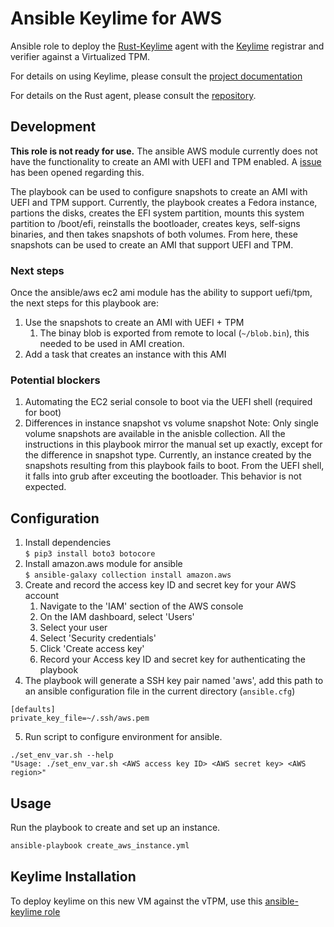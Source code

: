 # Ansible Keylime for AWS
Ansible role to deploy the [Rust-Keylime](https://github.com/keylime/rust-keylime) agent with the [Keylime](https://github.com/keylime/keylime) registrar and verifier against a Virtualized TPM.

For details on using Keylime, please consult the
[project documentation](https://keylime-docs.readthedocs.io/en/latest/)

For details on the Rust agent, please consult the [repository](https://github.com/keylime/rust-keylime).

## Development
**This role is not ready for use.** The ansible AWS module currently does not have the functionality to create an AMI with UEFI and TPM enabled. 
A [issue](https://github.com/ansible-collections/amazon.aws/issues/944) has been opened regarding this.

The playbook can be used to configure snapshots to create an AMI with UEFI and TPM support. Currently, the playbook creates a Fedora instance,
partions the disks, creates the EFI system partition, mounts this system partition to /boot/efi, reinstalls the bootloader, creates keys,
self-signs binaries, and then takes snapshots of both volumes. From here, these snapshots can be used to create an AMI that support UEFI and TPM.

### Next steps
Once the ansible/aws ec2 ami module has the ability to support uefi/tpm, the next steps for this playbook are:
1. Use the snapshots to create an AMI with UEFI + TPM 
   1. The binay blob is exported from remote to local (`~/blob.bin`), this needed to be used in AMI creation. 
2. Add a task that creates an instance with this AMI

### Potential blockers 
1. Automating the EC2 serial console to boot via the UEFI shell (required for boot)
2. Differences in instance snapshot vs volume snapshot
   Note: Only single volume snapshots are available in the anisble collection. All the instructions in this playbook mirror the manual set up exactly, except for the difference in snapshot type. Currently, an instance created by the snapshots resulting from this playbook fails to boot. From the UEFI shell, it falls into grub after exceuting the bootloader. This behavior is not expected.
## Configuration 
1. Install dependencies \
`$ pip3 install boto3 botocore ` 
2. Install amazon.aws module for ansible \
`$ ansible-galaxy collection install amazon.aws `
3. Create and record the access key ID and secret key for your AWS account
   1. Navigate to the 'IAM' section of the AWS console
   2. On the IAM dashboard, select 'Users'
   3. Select your user
   4. Select 'Security credentials'
   5. Click 'Create access key'
   6. Record your Access key ID and secret key for authenticating the playbook
4. The playbook will generate a SSH key pair named 'aws', add this path to an ansible configuration file in the current directory (`ansible.cfg`)
```
[defaults]
private_key_file=~/.ssh/aws.pem

```

5. Run script to configure environment for ansible. 
```
./set_env_var.sh --help
"Usage: ./set_env_var.sh <AWS access key ID> <AWS secret key> <AWS region>" 
```
## Usage 
Run the playbook to create and set up an instance.

```bash
ansible-playbook create_aws_instance.yml
```
## Keylime Installation 
To deploy keylime on this new VM against the vTPM, use this [ansible-keylime role](https://github.com/keylime/ansible-keylime)

